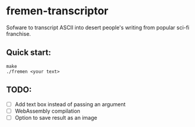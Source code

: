 # fremen-transcriptor

Sofware to transcript ASCII into desert people's writing from popular sci-fi franchise.

## Quick start:

```console
make
./fremen <your text>
```

## TODO:
- [ ] Add text box instead of passing an argument
- [ ] WebAssembly compilation 
- [ ] Option to save result as an image
